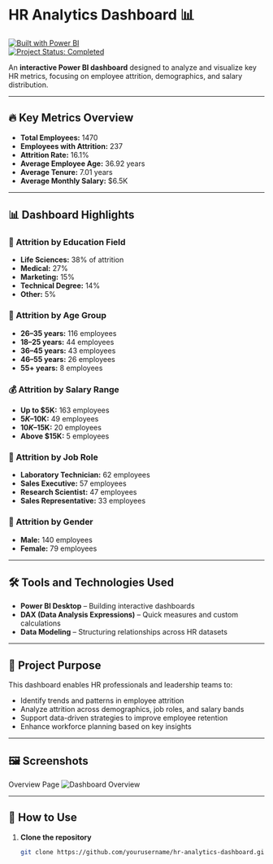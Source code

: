 # HR Analytics Dashboard 📊 

[![Built with Power BI](https://img.shields.io/badge/Built%20with-Power%20BI-yellow)](https://powerbi.microsoft.com/)  
[![Project Status: Completed](https://img.shields.io/badge/Project-Completed-brightgreen)](#)  

An **interactive Power BI dashboard** designed to analyze and visualize key HR metrics, focusing on employee attrition, demographics, and salary distribution.

---

## 🔥 Key Metrics Overview

- **Total Employees:** 1470  
- **Employees with Attrition:** 237  
- **Attrition Rate:** 16.1%  
- **Average Employee Age:** 36.92 years  
- **Average Tenure:** 7.01 years  
- **Average Monthly Salary:** $6.5K  

---

## 📊 Dashboard Highlights

### 📘 Attrition by Education Field
- **Life Sciences:** 38% of attrition  
- **Medical:** 27%  
- **Marketing:** 15%  
- **Technical Degree:** 14%  
- **Other:** 5%  

### 👶 Attrition by Age Group
- **26–35 years:** 116 employees  
- **18–25 years:** 44 employees  
- **36–45 years:** 43 employees  
- **46–55 years:** 26 employees  
- **55+ years:** 8 employees  

### 💰 Attrition by Salary Range
- **Up to $5K:** 163 employees  
- **$5K–$10K:** 49 employees  
- **$10K–$15K:** 20 employees  
- **Above $15K:** 5 employees  

### 🧪 Attrition by Job Role
- **Laboratory Technician:** 62 employees  
- **Sales Executive:** 57 employees  
- **Research Scientist:** 47 employees  
- **Sales Representative:** 33 employees  

### 🚻 Attrition by Gender
- **Male:** 140 employees  
- **Female:** 79 employees  

---

## 🛠 Tools and Technologies Used

- **Power BI Desktop** – Building interactive dashboards  
- **DAX (Data Analysis Expressions)** – Quick measures and custom calculations  
- **Data Modeling** – Structuring relationships across HR datasets  

---

## 🎯 Project Purpose

This dashboard enables HR professionals and leadership teams to:

- Identify trends and patterns in employee attrition  
- Analyze attrition across demographics, job roles, and salary bands  
- Support data-driven strategies to improve employee retention  
- Enhance workforce planning based on key insights  

---

## 🖼️ Screenshots

Overview Page
![Dashboard Overview]([assets/dashboard_overview.png](https://github.com/TejasDeveloper-analyst/power_bi_hr_analytics/blob/e856d536af6883350b08c2c1dfdee2487517a846/HR_Analtics.png))

---

## 🚀 How to Use

1. **Clone the repository**
   ```bash
   git clone https://github.com/yourusername/hr-analytics-dashboard.git

